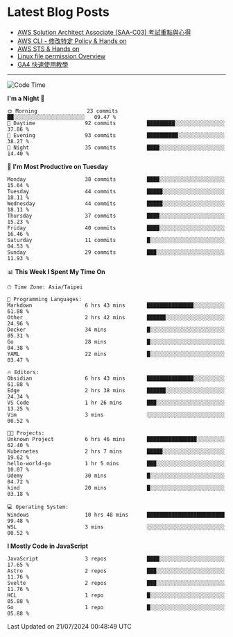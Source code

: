 # Latest Blog Posts
<!-- BLOG-POST-LIST:START -->
- [AWS Solution Architect Associate &lpar;SAA-C03&rpar; 考試重點與心得](https://blog.vinny987.xyz/blog/2024/key-points-and-insights-on-the-aws-solution-architect-associate-saa-c03-exam/)
- [AWS CLI - 修改特定 Policy &amp; Hands on](https://blog.vinny987.xyz/blog/2024/aws-cli-modify-a-specific-policy-hands-on/)
- [AWS STS &amp; Hands on](https://blog.vinny987.xyz/blog/2024/aws-sts-hands-on/)
- [Linux file permission Overview](https://blog.vinny987.xyz/blog/2024/linux-file-permission-overview/)
- [GA4 快速使用教學](https://blog.vinny987.xyz/blog/2024/quick-guide-to-using-ga4/)
<!-- BLOG-POST-LIST:END -->

---

<!--START_SECTION:waka-->
![Code Time](http://img.shields.io/badge/Code%20Time-257%20hrs%2010%20mins-blue)

**I'm a Night 🦉** 

```text
🌞 Morning                23 commits          ██░░░░░░░░░░░░░░░░░░░░░░░   09.47 % 
🌆 Daytime                92 commits          █████████░░░░░░░░░░░░░░░░   37.86 % 
🌃 Evening                93 commits          ██████████░░░░░░░░░░░░░░░   38.27 % 
🌙 Night                  35 commits          ████░░░░░░░░░░░░░░░░░░░░░   14.40 % 
```
📅 **I'm Most Productive on Tuesday** 

```text
Monday                   38 commits          ████░░░░░░░░░░░░░░░░░░░░░   15.64 % 
Tuesday                  44 commits          █████░░░░░░░░░░░░░░░░░░░░   18.11 % 
Wednesday                44 commits          █████░░░░░░░░░░░░░░░░░░░░   18.11 % 
Thursday                 37 commits          ████░░░░░░░░░░░░░░░░░░░░░   15.23 % 
Friday                   40 commits          ████░░░░░░░░░░░░░░░░░░░░░   16.46 % 
Saturday                 11 commits          █░░░░░░░░░░░░░░░░░░░░░░░░   04.53 % 
Sunday                   29 commits          ███░░░░░░░░░░░░░░░░░░░░░░   11.93 % 
```


📊 **This Week I Spent My Time On** 

```text
🕑︎ Time Zone: Asia/Taipei

💬 Programming Languages: 
Markdown                 6 hrs 43 mins       ███████████████░░░░░░░░░░   61.88 % 
Other                    2 hrs 42 mins       ██████░░░░░░░░░░░░░░░░░░░   24.96 % 
Docker                   34 mins             █░░░░░░░░░░░░░░░░░░░░░░░░   05.31 % 
Go                       28 mins             █░░░░░░░░░░░░░░░░░░░░░░░░   04.38 % 
YAML                     22 mins             █░░░░░░░░░░░░░░░░░░░░░░░░   03.47 % 

🔥 Editors: 
Obsidian                 6 hrs 43 mins       ███████████████░░░░░░░░░░   61.88 % 
Edge                     2 hrs 38 mins       ██████░░░░░░░░░░░░░░░░░░░   24.34 % 
VS Code                  1 hr 26 mins        ███░░░░░░░░░░░░░░░░░░░░░░   13.25 % 
Vim                      3 mins              ░░░░░░░░░░░░░░░░░░░░░░░░░   00.52 % 

🐱‍💻 Projects: 
Unknown Project          6 hrs 46 mins       ████████████████░░░░░░░░░   62.40 % 
Kubernetes               2 hrs 7 mins        █████░░░░░░░░░░░░░░░░░░░░   19.62 % 
hello-world-go           1 hr 5 mins         ███░░░░░░░░░░░░░░░░░░░░░░   10.07 % 
Udemy                    30 mins             █░░░░░░░░░░░░░░░░░░░░░░░░   04.72 % 
kind                     20 mins             █░░░░░░░░░░░░░░░░░░░░░░░░   03.18 % 

💻 Operating System: 
Windows                  10 hrs 48 mins      █████████████████████████   99.48 % 
WSL                      3 mins              ░░░░░░░░░░░░░░░░░░░░░░░░░   00.52 % 
```

**I Mostly Code in JavaScript** 

```text
JavaScript               3 repos             ████░░░░░░░░░░░░░░░░░░░░░   17.65 % 
Astro                    2 repos             ███░░░░░░░░░░░░░░░░░░░░░░   11.76 % 
Svelte                   2 repos             ███░░░░░░░░░░░░░░░░░░░░░░   11.76 % 
HCL                      1 repo              █░░░░░░░░░░░░░░░░░░░░░░░░   05.88 % 
Go                       1 repo              █░░░░░░░░░░░░░░░░░░░░░░░░   05.88 % 
```




 Last Updated on 21/07/2024 00:48:49 UTC
<!--END_SECTION:waka-->

<!--
**vincent97277/vincent97277** is a ✨ _special_ ✨ repository because its `README.md` (this file) appears on your GitHub profile.

Here are some ideas to get you started:

- 🔭 I’m currently working on ...
- 🌱 I’m currently learning ...
- 👯 I’m looking to collaborate on ...
- 🤔 I’m looking for help with ...
- 💬 Ask me about ...
- 📫 How to reach me: ...
- 😄 Pronouns: ...
- ⚡ Fun fact: ...
-->
